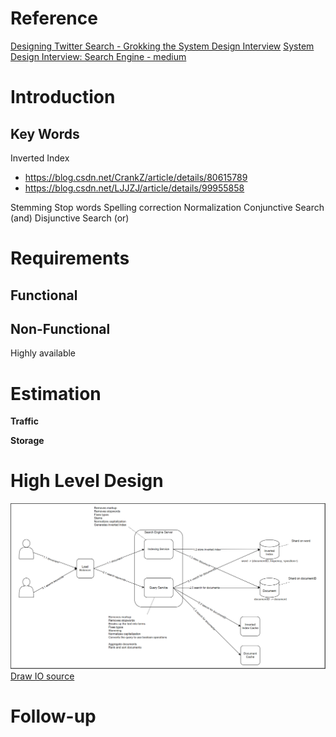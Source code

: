 # Reference
[Designing Twitter Search - Grokking the System Design Interview](https://www.educative.io/courses/grokking-the-system-design-interview/xV9mMjj74gE)
[System Design Interview: Search Engine - medium](https://medium.com/double-pointer/system-design-interview-search-engine-edb66b64fd5e)

# Introduction
## Key Words
Inverted Index
 - https://blog.csdn.net/CrankZ/article/details/80615789
 - https://blog.csdn.net/LJJZJ/article/details/99955858

Stemming
Stop words
Spelling correction
Normalization
Conjunctive Search (and)
Disjunctive Search (or)

# Requirements
## **Functional**


## **Non-Functional**
Highly available

# Estimation
**Traffic**


 **Storage**


# High Level Design

![search engine](https://raw.githubusercontent.com/lambda826/My-Notebook/master/08%20System%20Design/02%20System%20Design%20Demos/resource/search%20engine.png)
[Draw IO source](https://app.diagrams.net/#G1nZpAJ1gY0EXcrLiRGmfU5tJI6XbDJo0V)





# Follow-up



<!--stackedit_data:
eyJoaXN0b3J5IjpbMTM4OTE5OTc2NiwtMTA5OTAyMTUwNiwtOT
cwNjQyMDcxLDQ2MzY3ODA4MywxMjQ0MjIzNjkyLC00NzQzODEw
NzgsLTEzOTY4NzgxMTgsNzMwOTk4MTE2XX0=
-->